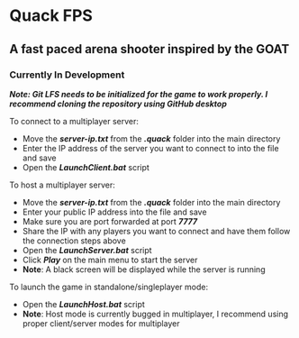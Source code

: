 # Quack FPS

## A fast paced arena shooter inspired by the GOAT

### Currently In Development

***Note: Git LFS needs to be initialized for the game to work properly. I recommend cloning the repository using GitHub desktop***

To connect to a multiplayer server:
 - Move the ***server-ip.txt*** from the ***.quack*** folder into the main directory
 - Enter the IP address of the server you want to connect to into the file and save
 - Open the ***LaunchClient.bat*** script

To host a multiplayer server:
 - Move the ***server-ip.txt*** from the ***.quack*** folder into the main directory
 - Enter your public IP address into the file and save
 - Make sure you are port forwarded at port ***7777***
 - Share the IP with any players you want to connect and have them follow the connection steps above
 - Open the ***LaunchServer.bat*** script
 - Click ***Play*** on the main menu to start the server
 - **Note**: A black screen will be displayed while the server is running

To launch the game in standalone/singleplayer mode:
 - Open the ***LaunchHost.bat*** script
 - **Note**: Host mode is currently bugged in multiplayer, I recommend using proper client/server modes for multiplayer
